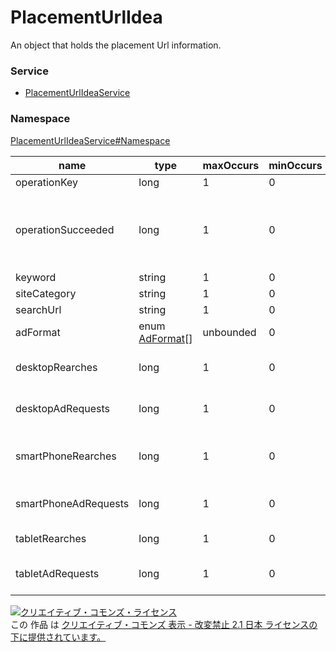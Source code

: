 # PlacementUrlIdea
An object that holds the placement Url information.
### Service
+ [PlacementUrlIdeaService](../../services/PlacementUrlIdeaService.md)

### Namespace
[PlacementUrlIdeaService#Namespace](../../services/PlacementUrlIdeaService.md#namespace)

| name | type | maxOccurs | minOccurs | response | add | set | remove | description | 
|---|---|---|---|---|---|---|---|---|
| operationKey| long| 1| 0| ○| -| -| -| Number |
| operationSucceeded| long| 1| 0| ○| -| -| -| Determination as to whether it was able to search from white list (success: true fixed) |
| keyword| string| 1| 0| ○| -| -| -| Search Keyword |
| siteCategory| string| 1| 0| ○| -| -| -| Search Category |
| searchUrl| string| 1| 0| ○| -| -| -| URL |
| adFormat| enum <a href="./AdFormat.md">AdFormat</a>[]| unbounded| 0| ○| -| -| -| Advertisement format |
| desktopRearches| long| 1| 0| ○| -| -| -| Reach Number of PC(100 In the case of 0) |
| desktopAdRequests| long| 1| 0| ○| -| -| -| AD Number of PC(100 In the case of 0) |
| smartPhoneRearches| long| 1| 0| ○| -| -| -| Reach Number of SmartPhone (100 In the case of 0) |
| smartPhoneAdRequests| long| 1| 0| ○| -| -| -| AD Number of SmartPhone(100 In the case of 0) |
| tabletRearches| long| 1| 0| ○| -| -| -| Tablet(100 In the case of 0) |
| tabletAdRequests| long| 1| 0| ○| -| -| -| AD Number of Tablet (100 In the case of 0) |

<a rel="license" href="http://creativecommons.org/licenses/by-nd/2.1/jp/"><img alt="クリエイティブ・コモンズ・ライセンス" style="border-width:0" src="https://i.creativecommons.org/l/by-nd/2.1/jp/88x31.png" /></a><br />この 作品 は <a rel="license" href="http://creativecommons.org/licenses/by-nd/2.1/jp/">クリエイティブ・コモンズ 表示 - 改変禁止 2.1 日本 ライセンスの下に提供されています。</a>
